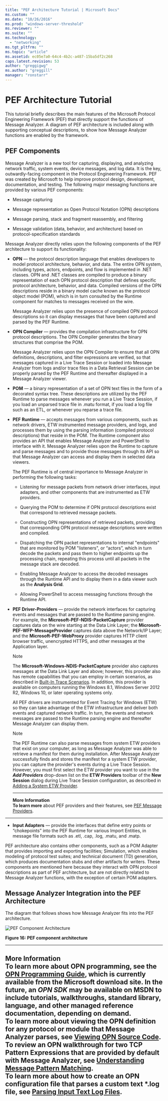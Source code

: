 ```yaml
---
title: "PEF Architecture Tutorial | Microsoft Docs"
ms.custom: ""
ms.date: "10/26/2016"
ms.prod: "windows-server-threshold"
ms.reviewer: ""
ms.suite: ""
ms.technology: 
  - "networking"
ms.tgt_pltfrm: ""
ms.topic: "article"
ms.assetid: ec05e7a0-64c4-4b2c-a487-15ba5df2c268
caps.latest.revision: 53
author: "greggigwg"
ms.author: "greggill"
manager: "ronstarr"
---
```

# PEF Architecture Tutorial
This tutorial briefly describes the main features of the Microsoft Protocol Engineering Framework (PEF) that directly support the functions of Message Analyzer. A diagram of PEF architecture is included along with supporting conceptual descriptions, to show how Message Analyzer functions are enabled by the framework.  
  
## PEF Components  
 Message Analyzer is a new tool for capturing, displaying, and analyzing network traffic, system events, device messages, and log data. It is the key, outwardly-facing component in the Protocol Engineering Framework. PEF was created by Microsoft to help improve protocol design, development, documentation, and testing. The following major messaging functions are provided by various PEF components:  
  
-   Message capturing  
  
-   Message representation as Open Protocol Notation (OPN) descriptions  
  
-   Message parsing, stack and fragment reassembly, and filtering  
  
-   Message validation (data, behavior, and architecture) based on protocol-specification standards  
  
 Message Analyzer directly relies upon the following components of the PEF architecture to support its functionality:  
  
-   **OPN** — the protocol description language that enables developers to model protocol architecture, behavior, and data. The entire OPN system, including types, actors, endpoints, and flow is implemented in .NET classes. OPN and .NET classes are compiled to produce a binary representation of each OPN protocol description that defines specific protocol architecture, behavior, and data. Compiled versions of the OPN descriptions reside in a binary model cache known as the protocol object model (POM), which is in turn consulted by the Runtime component for matches to messages  received on the wire.  
  
     Message Analyzer relies upon the presence of compiled OPN protocol descriptions so it can display messages that have been captured and parsed by the PEF Runtime.  
  
-   **OPN Compiler** — provides the compilation infrastructure for OPN protocol descriptions. The OPN Compiler generates the binary structures that comprise the POM.  
  
     Message Analyzer relies upon the OPN Compiler to ensure that all OPN definitions, descriptions, and filter expressions are verified, so that messages captured in a Live Trace Session or loaded into Message Analyzer from logs and/or trace files in a Data Retrieval Session can be properly parsed by the PEF Runtime and thereafter displayed in a Message Analyzer viewer.  
  
-   **POM** — a binary representation of a set of OPN text files in the form of a decorated syntax tree. These descriptions are utilized by the PEF Runtime to parse messages whenever you run a Live Trace Session, if you load an unparsed trace file in .matu format, if you load a log file such as an ETL, or whenever you reparse a trace file.  
  
-   **PEF Runtime** — accepts messages from various components, such as network drivers, ETW instrumented message providers, and logs, and processes them by using the parsing information (compiled protocol descriptions) that reside in the POM. The Runtime component also provides an API that enables Message Analyzer and PowerShell to interface with it. Message Analyzer relies upon the Runtime to capture and parse messages and to provide those messages through its API so that Message Analyzer can access and display them in selected data viewers.  
  
     The PEF Runtime is of central importance to Message Analyzer in performing the following tasks:  
  
    -   Listening for message packets from network driver interfaces, input adapters, and other components that are instrumented as ETW providers.  
  
    -   Querying the POM to determine if OPN protocol descriptions exist that correspond to retrieved message packets.  
  
    -   Constructing OPN representations of retrieved packets, providing that corresponding OPN protocol message descriptions were written and compiled.  
  
    -   Dispatching the OPN packet representations to internal "endpoints" that are monitored by POM "listeners", or “actors”, which in turn decode the packets and pass them to higher endpoints up the processing chain, repeating this process until all packets in the message stack are decoded.  
  
    -   Enabling Message Analyzer to access the decoded messages through the Runtime API and to display them in a data viewer such as the **Analysis Grid**.  
  
    -   Allowing PowerShell to access messaging functions through the Runtime API.  
  
-   **PEF Driver-Providers** — provide the network interfaces for capturing events and messages that are passed to the Runtime parsing engine. For example, the **Microsoft-PEF-NDIS-PacketCapture** provider captures data on the wire starting at the Data Link Layer; the **Microsoft-PEF-WFP-MessageProvider** captures data above the Network/IP Layer; and the **Microsoft-PEF-WebProxy** provider captures HTTP client browser traffic, unencrypted HTTPS, and other messages at the Application layer.  
  
    > [!NOTE]
    >  The **Microsoft-Windows-NDIS-PacketCapture** provider also captures messages at the Data Link Layer and above; however, this provider also has remote capabilities that you can employ in certain scenarios, as described in [Built-In Trace Scenarios](built-in-trace-scenarios.md). In addition, this provider is available on computers running the Windows 8.1, Windows Server 2012 R2, Windows 10, or later  operating systems only.  
  
     All PEF drivers are instrumented for Event Tracing for Windows (ETW) so they can take advantage of the ETW infrastructure and deliver both events and captured network traffic. In turn, the events and network messages are passed to the Runtime parsing engine and thereafter Message Analyzer can display them.  
  
    > [!NOTE]
    >  The PEF Runtime can also parse messages from system ETW providers that exist on your computer, as long as Message Analyzer was able to retrieve a manifest for them during installation. After Message Analyzer successfully finds and stores the manifest for a system ETW provider, you can capture the  provider's events during a Live Trace Session. However, you must first select the ETW provider you want to use  in the ***Add Providers*** drop-down list on the **ETW Providers** toolbar of the **New Session** dialog during Live Trace Session configuration, as described in [Adding a System ETW Provider](adding-a-system-etw-provider.md).  
  
    ---  
  
     **More Information**   
     **To learn more** about PEF providers and their features, see [PEF Message Providers](pef-message-providers.md).   
   ---  
  
-   **Input Adapters** — provide the interfaces that define entry points or “chokepoints” into the PEF Runtime for various Import Entities, in message file formats such as .etl, .cap, .log, .matu, and .matp.  
  
 PEF architecture also contains other components, such as a POM Adapter that provides importing and exporting facilities; Simulation, which enables modeling of protocol test suites; and technical document (TD) generation, which produces documentation stubs and other artifacts for writers. These components are mentioned here because they interact with OPN protocol descriptions as part of PEF architecture, but are not directly related to Message Analyzer functions, with the exception of certain POM adapters.  
  
## Message Analyzer Integration into the PEF Architecture  
 The diagram that follows shows how Message Analyzer fits into the PEF architecture.  
  
 ![PEF Component Architecture](media/fig16-pef-component-architecture.gif "Fig16-PEF Component Architecture")  
  
 **Figure 16: PEF component architecture**  
  
---  
  
 **More Information**   
 **To learn more** about OPN programming, see the [OPN Programming Guide](http://download.microsoft.com/download/3/E/8/3E845130-349C-4EFC-B634-C7DBD46140B7/OPN%20Programming%20Guide%20v4.4.docx), which is currently available from the Microsoft download site. In the future, an *OPN SDK* may be available on MSDN to include tutorials, walkthroughs, standard library, language, and other managed reference documentation, depending on demand.  
**To learn more** about viewing the OPN definition for any protocol or module that Message Analyzer parses, see [Viewing OPN Source Code](viewing-opn-source-code.md).  
**To review** an OPN walkthrough for two TCP Pattern Expressions that are provided by default with Message Analyzer, see [Understanding Message Pattern Matching](understanding-message-pattern-matching.md).  
**To learn more** about how to create an OPN configuration file that parses a custom text *.log file, see [Parsing Input Text Log Files](message-analyzer-tutorial.md#BKMK_ParsingLogFiles).  
---